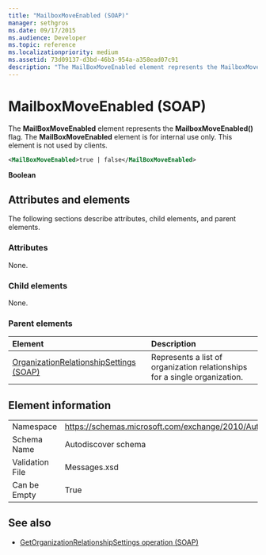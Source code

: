 ```yaml
---
title: "MailboxMoveEnabled (SOAP)"
manager: sethgros
ms.date: 09/17/2015
ms.audience: Developer
ms.topic: reference
ms.localizationpriority: medium
ms.assetid: 73d09137-d3bd-46b3-954a-a358ead07c91
description: "The MailBoxMoveEnabled element represents the MailboxMoveEnabled() flag. The MailBoxMoveEnabled element is for internal use only. This element is not used by clients."
---
```


# MailboxMoveEnabled (SOAP)

The **MailBoxMoveEnabled** element represents the **MailboxMoveEnabled()** flag. The **MailBoxMoveEnabled** element is for internal use only. This element is not used by clients. 
  
```XML
<MailBoxMoveEnabled>true | false</MailBoxMoveEnabled>
```

**Boolean**

## Attributes and elements

The following sections describe attributes, child elements, and parent elements.
  
### Attributes

None.
  
### Child elements

None.
  
### Parent elements

|**Element**|**Description**|
|:-----|:-----|
|[OrganizationRelationshipSettings (SOAP)](organizationrelationshipsettings-soap.md) <br/> |Represents a list of organization relationships for a single organization.  <br/> |
   
## Element information

|||
|:-----|:-----|
|Namespace  <br/> |https://schemas.microsoft.com/exchange/2010/Autodiscover  <br/> |
|Schema Name  <br/> |Autodiscover schema  <br/> |
|Validation File  <br/> |Messages.xsd  <br/> |
|Can be Empty  <br/> |True  <br/> |
   
## See also

- [GetOrganizationRelationshipSettings operation (SOAP)](getorganizationrelationshipsettings-operation-soap.md)

